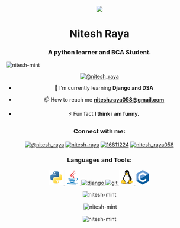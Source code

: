 <center>
<div id="header" align="center">
  <img src="https://ih1.redbubble.net/image.987001676.2626/st,small,507x507-pad,600x600,f8f8f8.jpg" width="200"/>
</div>
<h1 align="center">Nitesh Raya</h1>
<h3 align="center">A python learner and BCA Student.</h3>
<p align="left"> <img src="https://komarev.com/ghpvc/?username=nitesh-mint&label=Profile%20views&color=0e75b6&style=flat" alt="nitesh-mint" /> </p>

<p> <a href="https://twitter.com/@nitesh_raya" target="_blank"><img src="https://img.shields.io/twitter/follow/nitesh_raya?logo=twitter&style=for-the-badge" alt="@nitesh_raya" /></a> </p>

- 🌱 I’m currently learning **Django and DSA**

- 📫 How to reach me **nitesh.raya058@gmail.com**

- ⚡ Fun fact **I think i am funny.**

<h3>Connect with me:</h3>
<p>
<a href="https://twitter.com/@nitesh_raya" target="blank"><img align="center" src="https://raw.githubusercontent.com/rahuldkjain/github-profile-readme-generator/master/src/images/icons/Social/twitter.svg" alt="@nitesh_raya" height="30" width="40" /></a>
<a href="https://linkedin.com/in/nitesh-raya" target="blank"><img align="center" src="https://raw.githubusercontent.com/rahuldkjain/github-profile-readme-generator/master/src/images/icons/Social/linked-in-alt.svg" alt="nitesh-raya" height="30" width="40" /></a>
<a href="https://stackoverflow.com/users/16811224" target="blank"><img align="center" src="https://raw.githubusercontent.com/rahuldkjain/github-profile-readme-generator/master/src/images/icons/Social/stack-overflow.svg" alt="16811224" height="30" width="40" /></a>
<a href="https://www.hackerrank.com/nitesh_raya058" target="blank"><img align="center" src="https://raw.githubusercontent.com/rahuldkjain/github-profile-readme-generator/master/src/images/icons/Social/hackerrank.svg" alt="nitesh_raya058" height="30" width="40" /></a>
</p>

<h3>Languages and Tools:</h3>
<p> <a href="https://www.python.org" target="_blank" rel="noreferrer"> <img src="https://raw.githubusercontent.com/devicons/devicon/master/icons/python/python-original.svg" alt="python" width="40" height="40"/> <a href="https://www.java.com" target="_blank" rel="noreferrer"> <img src="https://raw.githubusercontent.com/devicons/devicon/master/icons/java/java-original.svg" alt="java" width="40" height="40"/> </a>  <a href="https://www.djangoproject.com/" target="_blank" rel="noreferrer"> <img src="https://cdn.worldvectorlogo.com/logos/django.svg" alt="django" width="40" height="40"/> </a> <a href="https://git-scm.com/" target="_blank" rel="noreferrer"> <img src="https://www.vectorlogo.zone/logos/git-scm/git-scm-icon.svg" alt="git" width="40" height="40"/> </a>  <a href="https://www.linux.org/" target="_blank" rel="noreferrer"> <img src="https://raw.githubusercontent.com/devicons/devicon/master/icons/linux/linux-original.svg" alt="linux" width="40" height="40"/> </a> </a> <a href="https://www.cprogramming.com/" target="_blank" rel="noreferrer"> <img src="https://raw.githubusercontent.com/devicons/devicon/master/icons/c/c-original.svg" alt="c" width="40" height="40"/> </a>  </p>
<div align="center">
<p><img align="center" src="https://github-readme-stats.vercel.app/api/top-langs?username=nitesh-mint&show_icons=true&locale=en&layout=compact" alt="nitesh-mint" /></p>

<p>&nbsp;<img align="center" src="https://github-readme-stats.vercel.app/api?username=nitesh-mint&show_icons=true&locale=en" alt="nitesh-mint" /></p>

<p><img align="center" src="https://github-readme-streak-stats.herokuapp.com/?user=nitesh-mint&" alt="nitesh-mint" /></p>
</div>
</center>
